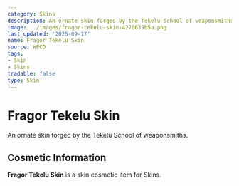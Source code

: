```yaml
---
category: Skins
description: An ornate skin forged by the Tekelu School of weaponsmiths.
image: ../images/fragor-tekelu-skin-4270639b5a.png
last_updated: '2025-09-17'
name: Fragor Tekelu Skin
source: WFCD
tags:
- Skin
- Skins
tradable: false
type: Skin
---
```


# Fragor Tekelu Skin

An ornate skin forged by the Tekelu School of weaponsmiths.

## Cosmetic Information

**Fragor Tekelu Skin** is a skin cosmetic item for Skins.

